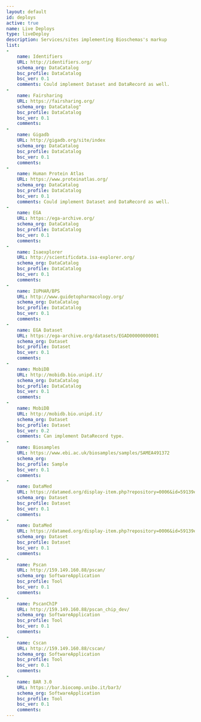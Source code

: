 ```yaml
---
layout: default
id: deploys
active: true
name: Live Deploys
type: liveDeploy
description: Services/sites implementing Bioschemas's markup
list:
-
    name: Identifiers
    URL: http://identifiers.org/
    schema_org: DataCatalog
    bsc_profile: DataCatalog
    bsc_ver: 0.1
    comments: Could implement Dataset and DataRecord as well.
-
    name: Fairsharing
    URL: https://fairsharing.org/
    schema_org: DataCatalog"
    bsc_profile: DataCatalog
    bsc_ver: 0.1
    comments:
-
    name: Gigadb
    URL: http://gigadb.org/site/index
    schema_org: DataCatalog
    bsc_profile: DataCatalog
    bsc_ver: 0.1
    comments: 
-
    name: Human Protein Atlas
    URL: https://www.proteinatlas.org/
    schema_org: DataCatalog
    bsc_profile: DataCatalog
    bsc_ver: 0.1
    comments: Could implement Dataset and DataRecord as well.
-
    name: EGA
    URL: https://ega-archive.org/
    schema_org: DataCatalog
    bsc_profile: DataCatalog
    bsc_ver: 0.1
    comments:
-
    name: Isaexplorer
    URL: http://scientificdata.isa-explorer.org/
    schema_org: DataCatalog
    bsc_profile: DataCatalog
    bsc_ver: 0.1
    comments:
-
    name: IUPHAR/BPS
    URL: http://www.guidetopharmacology.org/
    schema_org: DataCatalog
    bsc_profile: DataCatalog
    bsc_ver: 0.1
    comments:
-
    name: EGA Dataset
    URL: https://ega-archive.org/datasets/EGAD00000000001
    schema_org: Dataset
    bsc_profile: Dataset
    bsc_ver: 0.1
    comments:
-
    name: MobiDB
    URL: http://mobidb.bio.unipd.it/
    schema_org: DataCatalog
    bsc_profile: DataCatalog
    bsc_ver: 0.1
    comments: 
-
    name: MobiDB
    URL: http://mobidb.bio.unipd.it/
    schema_org: Dataset
    bsc_profile: Dataset
    bsc_ver: 0.2
    comments: Can implement DataRecord type.
-
    name: Biosamples
    URL: https://www.ebi.ac.uk/biosamples/samples/SAMEA491372
    schema_org:
    bsc_profile: Sample
    bsc_ver: 0.1
    comments:
-
    name: DataMed
    URL: https://datamed.org/display-item.php?repository=0006&id=59139ef65152c62a9fc18ff7
    schema_org: Dataset
    bsc_profile: Dataset
    bsc_ver: 0.1
    comments:
-
    name: DataMed
    URL: https://datamed.org/display-item.php?repository=0006&id=59139ef65152c62a9fc18ff7
    schema_org: Dataset
    bsc_profile: Dataset
    bsc_ver: 0.1
    comments:
-
    name: Pscan
    URL: http://159.149.160.88/pscan/
    schema_org: SoftwareApplication
    bsc_profile: Tool
    bsc_ver: 0.1
    comments:
-
    name: PscanChIP
    URL: http://159.149.160.88/pscan_chip_dev/
    schema_org: SoftwareApplication
    bsc_profile: Tool
    bsc_ver: 0.1
    comments:
-
    name: Cscan
    URL: http://159.149.160.88/cscan/
    schema_org: SoftwareApplication
    bsc_profile: Tool
    bsc_ver: 0.1
    comments:
-
    name: BAR 3.0
    URL: https://bar.biocomp.unibo.it/bar3/
    schema_org: SoftwareApplication
    bsc_profile: Tool
    bsc_ver: 0.1
    comments:
---
```

